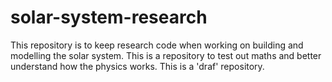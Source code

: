 # solar-system-research
This repository is to keep research code when working on building and modelling the solar system. This is a repository to test out maths and better understand how the physics works. This is a 'draf' repository.
